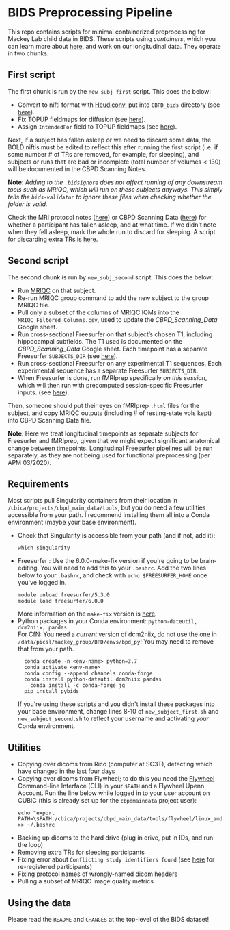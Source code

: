 # BIDS Preprocessing Pipeline

This repo contains scripts for minimal containerized preprocessing for Mackey Lab child data in BIDS. These scripts using *containers*, which you can learn more about [here](https://github.com/mackeylab/home/wiki/Singularity-containers), and work on our longitudinal data. They operate in two chunks.

## First script
The first chunk is run by the `new_subj_first` script. This does the below:

- Convert to nifti format with [Heudiconv](https://heudiconv.readthedocs.io/en/latest/), put into `CBPD_bids` directory (see [here](https://github.com/mackeylab/bids_ppc_scripts/blob/master/heudiconv)).
- Fix TOPUP fieldmaps for diffusion (see [here](https://github.com/mackeylab/bids_ppc_scripts/blob/master/fix_topup_sequences)).
- Assign `IntendedFor` field to TOPUP fieldmaps (see [here](https://github.com/mackeylab/bids_ppc_scripts/blob/master/assign_fieldmaps)).

Next, if a subject has fallen asleep or we need to discard some data, the BOLD niftis must be edited to reflect this after running the first script (i.e. if some number # of TRs are removed, for example, for sleeping), and subjects or runs that are bad or incomplete (total number of volumes < 130) will be documented in the CBPD Scanning Notes.

**Note**: *Adding to the `.bidsignore` does not affect running of any downstream tools such as MRIQC, which will run on these subjects anyways. This simply tells the `bids-validator` to ignore these files when checking whether the folder is valid.*

Check the MRI protocol notes ([here](https://docs.google.com/spreadsheets/d/15D3aYw1m127c-BHkAAxGTNqqpewZirn1OTzHZomUpUU/edit#gid=0)) or CBPD Scanning Data ([here](https://docs.google.com/spreadsheets/d/1tEMxyA7doTrpNZVW6m5qZJJG_muINBZU7ryn1AGwQtI/edit#gid=0)) for whether a participant has fallen asleep, and at what time. If we didn't note when they fell asleep, mark the whole run to discard for sleeping. A script for discarding extra TRs is [here](https://github.com/mackeylab/bids_ppc_scripts/blob/master/fix_topup_sequences/README.md).

## Second script
The second chunk is run by `new_subj_second` script. This does the below:
- Run [MRIQC](https://mriqc.readthedocs.io/en/stable/) on that subject.
- Re-run MRIQC group command to add the new subject to the group MRIQC file.
- Pull only a subset of the columns of MRIQC IQMs into the `MRIQC_Filtered_Columns.csv`, used to update the _CBPD_Scanning_Data_ Google sheet.
- Run cross-sectional Freesurfer on that subject’s chosen T1, including hippocampal subfields. The T1 used is documented on the _CBPD_Scanning_Data_ Google sheet. Each timepoint has a separate Freesurfer `SUBJECTS_DIR` (see [here](https://github.com/mackeylab/bids_ppc_scripts/tree/master/freesurfer)).
- Run cross-sectional Freesurfer on any experimental T1 sequences. Each experimental sequence has a separate Freesurfer `SUBJECTS_DIR`.
- When Freesurfer is done, run fMRIprep specifically *on this session*, which will then run with precomputed session-specific Freesurfer inputs. (see [here](https://github.com/mackeylab/bids_ppc_scripts/tree/master/fmriprep)).

Then, someone should put their eyes on fMRIprep `.html` files for the subject, and copy MRIQC outputs (including # of resting-state vols kept) into CBPD Scanning Data file.

**Note**: Here we treat longitudinal timepoints as separate subjects for Freesurfer and fMRIprep, given that we might expect significant anatomical change between timepoints. Longitudinal Freesurfer pipelines will be run separately, as they are not being used for functional preprocessing (per APM 03/2020).

## Requirements

Most scripts pull Singularity containers from their location in `/cbica/projects/cbpd_main_data/tools`, but you do need a few utilities accessible from your path. I recommend installing them all into a Conda environment (maybe your base environment).

- Check that Singularity is accessible from your path (and if not, add it):
	```
	which singularity
	```
- Freesurfer :
	Use the 6.0.0-make-fix version if you're going to be brain-editing. You will need to add this to your `.bashrc`. Add the two lines below to your `.bashrc`, and check with `echo $FREESURFER_HOME` once you've logged in.
	```
	module unload freesurfer/5.3.0
	module load freesurfer/6.0.0
	```
	More information on the `make-fix` version is [here](https://www.mail-archive.com/freesurfer@nmr.mgh.harvard.edu/msg55648.html).
- Python packages in your Conda environment: `python-dateutil, dcm2niix, pandas`  
	For CfN: You need a *current* version of dcm2niix, do not use the one in `/data/picsl/mackey_group/BPD/envs/bpd_py`! You may need to remove that from your path.
	```
	  conda create -n <env-name> python=3.7
	  conda activate <env-name>
	  conda config --append channels conda-forge
	  conda install python-dateutil dcm2niix pandas
		conda install -c conda-forge jq
	  pip install pybids
	```
	If you're using these scripts and you didn't install these packages into your base environment, change lines 8-10 of `new_subject_first.sh` and `new_subject_second.sh` to reflect your username and activating _your_ Conda environment.

## Utilities
- Copying over dicoms from Rico (computer at SC3T), detecting which have changed in the last four days
- Copying over dicoms from Flywheel; to do this you need the [Flywheel](https://upenn.flywheel.io/) Command-line Interface (CLI) in your `$PATH` and a Flywheel Upenn Account. Run the line below while logged in to your user account on CUBIC (this is already set up for the `cbpdmaindata` project user):
	```
	echo "export PATH=\$PATH:/cbica/projects/cbpd_main_data/tools/flywheel/linux_amd64" >> ~/.bashrc
	```
- Backing up dicoms to the hard drive (plug in drive, put in IDs, and run the loop)
- Removing extra TRs for sleeping participants
- Fixing error about `Conflicting study identifiers found` (see [here](https://github.com/mackeylab/bids_ppc_scripts/tree/master/utilities) for re-registered participants)
- Fixing protocol names of wrongly-named dicom headers
- Pulling a subset of MRIQC image quality metrics

## Using the data
Please read the `README` and `CHANGES` at the top-level of the BIDS dataset!
